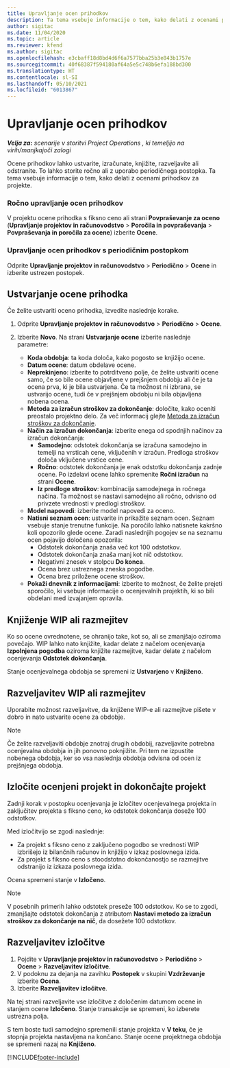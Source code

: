 ```yaml
---
title: Upravljanje ocen prihodkov
description: Ta tema vsebuje informacije o tem, kako delati z ocenami prihodkov za projekte.
author: sigitac
ms.date: 11/04/2020
ms.topic: article
ms.reviewer: kfend
ms.author: sigitac
ms.openlocfilehash: e3cbaff18d8bd4d6f6a7577bba25b3e843b1757e
ms.sourcegitcommit: 40f68387f594180af64a5e5c748b6efa188bd300
ms.translationtype: HT
ms.contentlocale: sl-SI
ms.lasthandoff: 05/10/2021
ms.locfileid: "6013867"
---
```

# <a name="manage-revenue-estimates"></a>Upravljanje ocen prihodkov

_**Velja za:** scenarije v storitvi Project Operations , ki temeljijo na virih/manjkajoči zalogi_

Ocene prihodkov lahko ustvarite, izračunate, knjižite, razveljavite ali odstranite. To lahko storite ročno ali z uporabo periodičnega postopka. Ta tema vsebuje informacije o tem, kako delati z ocenami prihodkov za projekte.

### <a name="manage-revenue-estimates-manually"></a>Ročno upravljanje ocen prihodkov

V projektu ocene prihodka s fiksno ceno ali strani **Povpraševanje za oceno** (**Upravljanje projektov in računovodstvo** > **Poročila in povpraševanja** > **Povpraševanja in poročila za ocene**) izberite **Ocene**.

### <a name="manage-revenue-estimates-using-a-periodic-process"></a>Upravljanje ocen prihodkov s periodičnim postopkom

Odprite **Upravljanje projektov in računovodstvo** > **Periodično** > **Ocene** in izberite ustrezen postopek.

## <a name="create-a-revenue-estimate"></a>Ustvarjanje ocene prihodka

Če želite ustvariti oceno prihodka, izvedite naslednje korake. 

1. Odprite **Upravljanje projektov in računovodstvo** > **Periodično** > **Ocene**.
2. Izberite **Novo**. Na strani **Ustvarjanje ocene** izberite naslednje parametre:

   - **Koda obdobja**: ta koda določa, kako pogosto se knjižijo ocene.
   - **Datum ocene**: datum obdelave ocene.
   - **Neprekinjeno**: izberite to potrditveno polje, če želite ustvariti ocene samo, če so bile ocene objavljene v prejšnjem obdobju ali če je ta ocena prva, ki je bila ustvarjena. Če ta možnost ni izbrana, se ustvarijo ocene, tudi če v prejšnjem obdobju ni bila objavljena nobena ocena.
   - **Metoda za izračun stroškov za dokončanje**: določite, kako oceniti preostalo projektno delo. Za več informacij glejte [Metoda za izračun stroškov za dokončanje](cost-complete-methods.md).
   - **Način za izračun dokončanja**: izberite enega od spodnjih načinov za izračun dokončanja:
     - **Samodejno**: odstotek dokončanja se izračuna samodejno in temelji na vrsticah cene, vključenih v izračun. Predloga stroškov določa vključene vrstice cene.
     - **Ročno**: odstotek dokončanja je enak odstotku dokončanja zadnje ocene. Po izdelavi ocene lahko spremenite **Ročni izračun** na strani **Ocene**.
     - **Iz predloge stroškov**: kombinacija samodejnega in ročnega načina. Ta možnost se nastavi samodejno ali ročno, odvisno od privzete vrednosti v predlogi stroškov.
   - **Model napovedi**: izberite model napovedi za oceno.
   - **Natisni seznam ocen**: ustvarite in prikažite seznam ocen. Seznam vsebuje stanje trenutne funkcije. Na poročilo lahko natisnete kakršno koli opozorilo glede ocene. Zaradi naslednjih pogojev se na seznamu ocen pojavijo določena opozorila:
     - Odstotek dokončanja znaša več kot 100 odstotkov.
     - Odstotek dokončanja znaša manj kot nič odstotkov.
     - Negativni znesek v stolpcu **Do konca**.
     - Ocena brez ustreznega zneska pogodbe.
     - Ocena brez priložene ocene stroškov.
   - **Pokaži dnevnik z informacijami**: izberite to možnost, če želite prejeti sporočilo, ki vsebuje informacije o ocenjevalnih projektih, ki so bili obdelani med izvajanjem opravila.


## <a name="post-wip-or-accruals"></a>Knjiženje WIP ali razmejitev

Ko so ocene ovrednotene, se ohranijo take, kot so, ali se zmanjšajo oziroma povečajo. WIP lahko nato knjižite, kadar delate z načelom ocenjevanja **Izpolnjena pogodba** oziroma knjižite razmejitve, kadar delate z načelom ocenjevanja **Odstotek dokončanja**.
  
Stanje ocenjevalnega obdobja se spremeni iz **Ustvarjeno** v **Knjiženo**.

## <a name="reverse-wip-or-accruals"></a>Razveljavitev WIP ali razmejitev

Uporabite možnost razveljavitve, da knjižene WIP-e ali razmejitve pišete v dobro in nato ustvarite ocene za obdobje.

> [!NOTE]
> Če želite razveljaviti obdobje znotraj drugih obdobij, razveljavite potrebna ocenjevalna obdobja in jih ponovno poknjižite. Pri tem ne izpustite nobenega obdobja, ker so vsa naslednja obdobja odvisna od ocen iz prejšnjega obdobja.

## <a name="eliminate-the-estimate-project-and-finish-the-project"></a>Izločite ocenjeni projekt in dokončajte projekt

Zadnji korak v postopku ocenjevanja je izločitev ocenjevalnega projekta in zaključitev projekta s fiksno ceno, ko odstotek dokončanja doseže 100 odstotkov.

Med izločitvijo se zgodi naslednje:

- Za projekt s fiksno ceno z zaključeno pogodbo se vrednosti WIP izbrišejo iz bilančnih računov in knjižijo v izkaz poslovnega izida.
- Za projekt s fiksno ceno s stoodstotno dokončanostjo se razmejitve odstranijo iz izkaza poslovnega izida.

Ocena spremeni stanje v **Izločeno**.

> [!NOTE]
> V posebnih primerih lahko odstotek preseže 100 odstotkov. Ko se to zgodi, zmanjšajte odstotek dokončanja z atributom **Nastavi metodo za izračun stroškov za dokončanje na nič**, da dosežete 100 odstotkov.

## <a name="reverse-elimination"></a>Razveljavitev izločitve

1. Pojdite v **Upravljanje projektov in računovodstvo** > **Periodično** > **Ocene** > **Razveljavitev izločitve**. 
2. V podoknu za dejanja na zavihku **Postopek** v skupini **Vzdrževanje** izberite **Ocena**. 
3. Izberite **Razveljavitev izločitve**.

Na tej strani razveljavite vse izločitve z določenim datumom ocene in stanjem ocene **Izločeno**. Stanje transakcije se spremeni, ko izberete ustrezna polja.

S tem boste tudi samodejno spremenili stanje projekta v **V teku**, če je stopnja projekta nastavljena na končano. Stanje ocene projektnega obdobja se spremeni nazaj na **Knjiženo**.


[!INCLUDE[footer-include](../includes/footer-banner.md)]